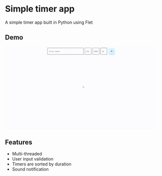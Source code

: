
# Simple timer app

A simple timer app built in Python using Flet

## Demo

![](https://github.com/Sir-Anno/Timer-app/blob/main/demo.gif)

## Features

- Multi-threaded
- User input validation
- Timers are sorted by duration
- Sound notification


